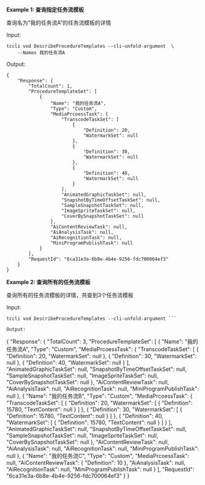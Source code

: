**Example 1: 查询指定任务流模板**

查询名为“我的任务流A”的任务流模板的详情

Input: 

```
tccli vod DescribeProcedureTemplates --cli-unfold-argument  \
    --Names 我的任务流A
```

Output: 
```
{
    "Response": {
        "TotalCount": 1,
        "ProcedureTemplateSet": [
            {
                "Name": "我的任务流A",
                "Type": "Custom",
                "MediaPrcoessTask": {
                    "TranscodeTaskSet": [
                        {
                            "Definition": 20,
                            "WatermarkSet": null
                        },
                        {
                            "Definition": 30,
                            "WatermarkSet": null
                        },
                        {
                            "Definition": 40,
                            "WatermarkSet": null
                        }
                    ],
                    "AnimatedGraphicTaskSet": null,
                    "SnapshotByTimeOffsetTaskSet": null,
                    "SampleSnapshotTaskSet": null,
                    "ImageSpriteTaskSet": null,
                    "CoverBySnapshotTaskSet": null
                },
                "AiContentReviewTask": null,
                "AiAnalysisTask": null,
                "AiRecognitionTask": null,
                "MiniProgramPublishTask": null
            }
        ],
        "RequestId": "6ca31e3a-6b8e-4b4e-9256-fdc700064ef3"
    }
}
```

**Example 2: 查询所有的任务流模板**

查询所有的任务流模板的详情，共查到3个任务流模板

Input: 

```
tccli vod DescribeProcedureTemplates --cli-unfold-argument ```

Output: 
```
{
    "Response": {
        "TotalCount": 3,
        "ProcedureTemplateSet": [
            {
                "Name": "我的任务流A",
                "Type": "Custom",
                "MediaPrcoessTask": {
                    "TranscodeTaskSet": [
                        {
                            "Definition": 20,
                            "WatermarkSet": null
                        },
                        {
                            "Definition": 30,
                            "WatermarkSet": null
                        },
                        {
                            "Definition": 40,
                            "WatermarkSet": null
                        }
                    ],
                    "AnimatedGraphicTaskSet": null,
                    "SnapshotByTimeOffsetTaskSet": null,
                    "SampleSnapshotTaskSet": null,
                    "ImageSpriteTaskSet": null,
                    "CoverBySnapshotTaskSet": null
                },
                "AiContentReviewTask": null,
                "AiAnalysisTask": null,
                "AiRecognitionTask": null,
                "MiniProgramPublishTask": null
            },
            {
                "Name": "我的任务流B",
                "Type": "Custom",
                "MediaPrcoessTask": {
                    "TranscodeTaskSet": [
                        {
                            "Definition": 20,
                            "WatermarkSet": [
                                {
                                    "Definition": 15780,
                                    "TextContent": null
                                }
                            ]
                        },
                        {
                            "Definition": 30,
                            "WatermarkSet": [
                                {
                                    "Definition": 15780,
                                    "TextContent": null
                                }
                            ]
                        },
                        {
                            "Definition": 40,
                            "WatermarkSet": [
                                {
                                    "Definition": 15780,
                                    "TextContent": null
                                }
                            ]
                        }
                    ],
                    "AnimatedGraphicTaskSet": null,
                    "SnapshotByTimeOffsetTaskSet": null,
                    "SampleSnapshotTaskSet": null,
                    "ImageSpriteTaskSet": null,
                    "CoverBySnapshotTaskSet": null
                },
                "AiContentReviewTask": null,
                "AiAnalysisTask": null,
                "AiRecognitionTask": null,
                "MiniProgramPublishTask": null
            },
            {
                "Name": "我的任务流C",
                "Type": "Custom",
                "MediaPrcoessTask": null,
                "AiContentReviewTask": {
                    "Definition": 10
                },
                "AiAnalysisTask": null,
                "AiRecognitionTask": null,
                "MiniProgramPublishTask": null
            }
        ],
        "RequestId": "6ca31e3a-6b8e-4b4e-9256-fdc700064ef3"
    }
}
```

